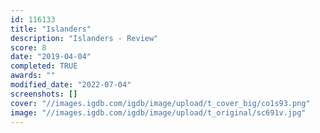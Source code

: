 ```yaml
---
id: 116133
title: "Islanders"
description: "Islanders - Review"
score: 8
date: "2019-04-04"
completed: TRUE
awards: ""
modified_date: "2022-07-04"
screenshots: []
cover: "//images.igdb.com/igdb/image/upload/t_cover_big/co1s93.png"
image: "//images.igdb.com/igdb/image/upload/t_original/sc691v.jpg"
---
```

